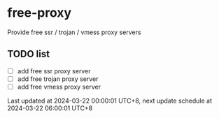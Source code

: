 
# free-proxy
Provide free ssr / trojan / vmess proxy servers


## TODO list
- [ ] add free ssr proxy server
- [ ] add free trojan proxy server
- [ ] add free vmess proxy server

Last updated at 2024-03-22 00:00:01 UTC+8, next update schedule at 2024-03-22 06:00:01 UTC+8

